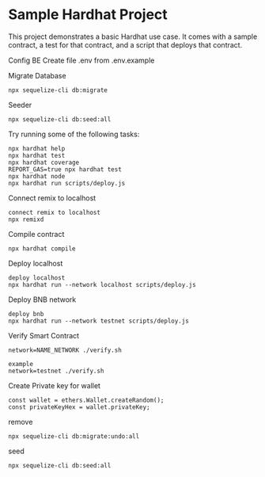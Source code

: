 # Sample Hardhat Project

This project demonstrates a basic Hardhat use case. It comes with a sample contract, a test for that contract, and a script that deploys that contract.

Config BE
Create file .env from .env.example

Migrate Database

```shell
npx sequelize-cli db:migrate
```

Seeder

```shell
npx sequelize-cli db:seed:all
```

Try running some of the following tasks:

```shell
npx hardhat help
npx hardhat test
npx hardhat coverage
REPORT_GAS=true npx hardhat test
npx hardhat node
npx hardhat run scripts/deploy.js
```

Connect remix to localhost

```shell
connect remix to localhost
npx remixd
```

Compile contract

```shell
npx hardhat compile
```

Deploy localhost

```shell
deploy localhost
npx hardhat run --network localhost scripts/deploy.js
```

Deploy BNB network

```shell
deploy bnb
npx hardhat run --network testnet scripts/deploy.js
```

Verify Smart Contract

```shell
network=NAME_NETWORK ./verify.sh

example
network=testnet ./verify.sh
```

Create Private key for wallet

```shell
const wallet = ethers.Wallet.createRandom();
const privateKeyHex = wallet.privateKey;
```

remove

```shell
npx sequelize-cli db:migrate:undo:all
```

seed

```shell
npx sequelize-cli db:seed:all
```
